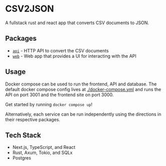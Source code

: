 # CSV2JSON

A fullstack rust and react app that converts CSV documents to JSON.

## Packages

- [`api`](packages/api) - HTTP API to convert the CSV documents
- [`web`](packages/web) - Web app that provides a UI for interacting with the API

## Usage

Docker compose can be used to run the frontend, API and database. The default docker compose config lives at [./docker-compose.yml](./docker-compose.yml) and runs the API on port 3001 and the frontend site on port 3000.

Get started by running `docker compose up`!

Alternatively, each service can be run independently using the directions in their respective packages.

## Tech Stack

- Next.js, TypeScript, and React
- Rust, Axum, Tokio, and SQLx
- Postgres
